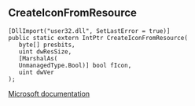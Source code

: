 ## CreateIconFromResource

```
[DllImport("user32.dll", SetLastError = true)]
public static extern IntPtr CreateIconFromResource(
   byte[] presbits,
   uint dwResSize,
   [MarshalAs(
   UnmanagedType.Bool)] bool fIcon,
   uint dwVer
);
```

[Microsoft documentation](https://docs.microsoft.com/en-us/windows/win32/api/winuser/nf-winuser-createiconfromresource)
